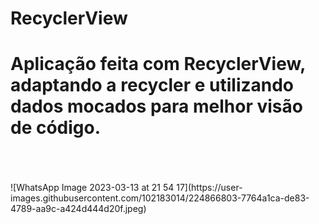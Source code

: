 # RecyclerView

<h1>Aplicação feita com RecyclerView, adaptando a recycler e utilizando dados mocados para melhor visão de código.</h1>
<br>
<br>
<br>
![WhatsApp Image 2023-03-13 at 21 54 17](https://user-images.githubusercontent.com/102183014/224866803-7764a1ca-de83-4789-aa9c-a424d444d20f.jpeg)


